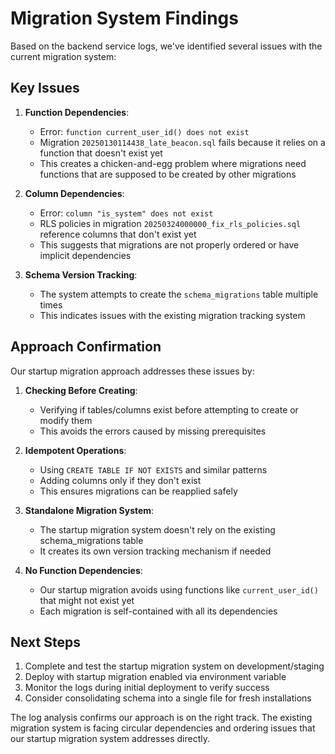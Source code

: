 # Migration System Findings

Based on the backend service logs, we've identified several issues with the current migration system:

## Key Issues

1. **Function Dependencies**:
   - Error: `function current_user_id() does not exist`
   - Migration `20250130114438_late_beacon.sql` fails because it relies on a function that doesn't exist yet
   - This creates a chicken-and-egg problem where migrations need functions that are supposed to be created by other migrations

2. **Column Dependencies**:
   - Error: `column "is_system" does not exist`
   - RLS policies in migration `20250324000000_fix_rls_policies.sql` reference columns that don't exist yet
   - This suggests that migrations are not properly ordered or have implicit dependencies

3. **Schema Version Tracking**:
   - The system attempts to create the `schema_migrations` table multiple times
   - This indicates issues with the existing migration tracking system

## Approach Confirmation

Our startup migration approach addresses these issues by:

1. **Checking Before Creating**:
   - Verifying if tables/columns exist before attempting to create or modify them
   - This avoids the errors caused by missing prerequisites

2. **Idempotent Operations**:
   - Using `CREATE TABLE IF NOT EXISTS` and similar patterns
   - Adding columns only if they don't exist
   - This ensures migrations can be reapplied safely

3. **Standalone Migration System**:
   - The startup migration system doesn't rely on the existing schema_migrations table
   - It creates its own version tracking mechanism if needed

4. **No Function Dependencies**:
   - Our startup migration avoids using functions like `current_user_id()` that might not exist yet
   - Each migration is self-contained with all its dependencies

## Next Steps

1. Complete and test the startup migration system on development/staging
2. Deploy with startup migration enabled via environment variable
3. Monitor the logs during initial deployment to verify success
4. Consider consolidating schema into a single file for fresh installations

The log analysis confirms our approach is on the right track. The existing migration system is facing circular dependencies and ordering issues that our startup migration system addresses directly.